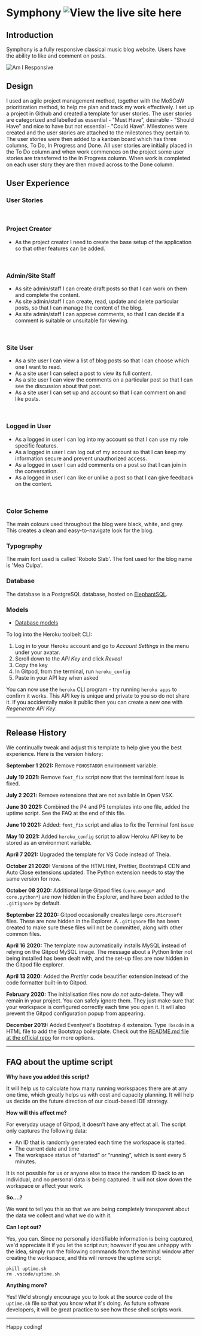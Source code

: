 <!-- Heading -->

# Symphony ![View the live site here](https://)

## Introduction

Symphony is a fully responsive classical music blog website. Users have the ability to like and comment on posts.

![Am I Responsive](./assets/documentation/responsive-view.png)

## Design

I used an agile project management method, together with the MoSCoW prioritization method, to help me plan and track my work effectively. I set up a project in Github and created a template for user stories. The user stories are categorized and labelled as essential - "Must Have", desirable - "Should Have" and nice to have but not essential - "Could Have". Milestones were created and the user stories are attached to the milestones they pertain to. The user stories were then added to a kanban board which has three columns, To Do, In Progress and Done. All user stories are initially placed in the To Do column and when work commences on the project some user stories are transferred to the In Progress column. When work is completed on each user story they are then moved across to the Done column.
<br>

## User Experience

### User Stories
<br>

### Project Creator

- As the project creator I need to create the base setup of the application so that other features can be added.
<br>

### Admin/Site Staff

- As site admin/staff I can create draft posts so that I can work on them and complete the content.
- As site admin/staff I can create, read, update and delete particular posts, so that I can manage the content of the blog.
- As site admin/staff I can approve comments, so that I can decide if a comment is suitable or unsuitable for viewing.
<br>

### Site User

- As a site user I can view a list of blog posts so that I can choose which one I want to read.
- As a site user I can select a post to view its full content.
- As a site user I can view the comments on a particular post so that I can see the discussion about that post.
- As a site user I can set up and account so that I can comment on and like posts.
<br>

### Logged in User

- As a logged in user I can log into my account so that I can use my role specific features.
- As a logged in user I can log out of my account so that I can keep my information secure and prevent unauthorized access.
- As a logged in user I can add comments on a post so that I can join in the conversation.
- As a logged in user I can like or unlike a post so that I can give feedback on the content.
<br>

### Color Scheme
The main colours used throughout the blog were black, white, and grey. This creates a clean and easy-to-navigate look for the blog. 
<br>

### Typography

The main font used is called 'Roboto Slab'. The font used for the blog name is 'Mea Culpa'.

### Database

The database is a PostgreSQL database, hosted on [ElephantSQL](https:www.elephantsql.com/).

### Models

- [Database models](#database-models)






To log into the Heroku toolbelt CLI:

1. Log in to your Heroku account and go to *Account Settings* in the menu under your avatar.
2. Scroll down to the *API Key* and click *Reveal*
3. Copy the key
4. In Gitpod, from the terminal, run `heroku_config`
5. Paste in your API key when asked

You can now use the `heroku` CLI program - try running `heroku apps` to confirm it works. This API key is unique and private to you so do not share it. If you accidentally make it public then you can create a new one with _Regenerate API Key_.

------

## Release History

We continually tweak and adjust this template to help give you the best experience. Here is the version history:

**September 1 2021:** Remove `PGHOSTADDR` environment variable.

**July 19 2021:** Remove `font_fix` script now that the terminal font issue is fixed.

**July 2 2021:** Remove extensions that are not available in Open VSX.

**June 30 2021:** Combined the P4 and P5 templates into one file, added the uptime script. See the FAQ at the end of this file.

**June 10 2021:** Added: `font_fix` script and alias to fix the Terminal font issue

**May 10 2021:** Added `heroku_config` script to allow Heroku API key to be stored as an environment variable.

**April 7 2021:** Upgraded the template for VS Code instead of Theia.

**October 21 2020:** Versions of the HTMLHint, Prettier, Bootstrap4 CDN and Auto Close extensions updated. The Python extension needs to stay the same version for now.

**October 08 2020:** Additional large Gitpod files (`core.mongo*` and `core.python*`) are now hidden in the Explorer, and have been added to the `.gitignore` by default.

**September 22 2020:** Gitpod occasionally creates large `core.Microsoft` files. These are now hidden in the Explorer. A `.gitignore` file has been created to make sure these files will not be committed, along with other common files.

**April 16 2020:** The template now automatically installs MySQL instead of relying on the Gitpod MySQL image. The message about a Python linter not being installed has been dealt with, and the set-up files are now hidden in the Gitpod file explorer.

**April 13 2020:** Added the _Prettier_ code beautifier extension instead of the code formatter built-in to Gitpod.

**February 2020:** The initialisation files now _do not_ auto-delete. They will remain in your project. You can safely ignore them. They just make sure that your workspace is configured correctly each time you open it. It will also prevent the Gitpod configuration popup from appearing.

**December 2019:** Added Eventyret's Bootstrap 4 extension. Type `!bscdn` in a HTML file to add the Bootstrap boilerplate. Check out the <a href="https://github.com/Eventyret/vscode-bcdn" target="_blank">README.md file at the official repo</a> for more options.

------

## FAQ about the uptime script

**Why have you added this script?**

It will help us to calculate how many running workspaces there are at any one time, which greatly helps us with cost and capacity planning. It will help us decide on the future direction of our cloud-based IDE strategy.

**How will this affect me?**

For everyday usage of Gitpod, it doesn’t have any effect at all. The script only captures the following data:

- An ID that is randomly generated each time the workspace is started.
- The current date and time
- The workspace status of “started” or “running”, which is sent every 5 minutes.

It is not possible for us or anyone else to trace the random ID back to an individual, and no personal data is being captured. It will not slow down the workspace or affect your work.

**So….?**

We want to tell you this so that we are being completely transparent about the data we collect and what we do with it.

**Can I opt out?**

Yes, you can. Since no personally identifiable information is being captured, we'd appreciate it if you let the script run; however if you are unhappy with the idea, simply run the following commands from the terminal window after creating the workspace, and this will remove the uptime script:

```
pkill uptime.sh
rm .vscode/uptime.sh
```

**Anything more?**

Yes! We'd strongly encourage you to look at the source code of the `uptime.sh` file so that you know what it's doing. As future software developers, it will be great practice to see how these shell scripts work.

---

Happy coding!
